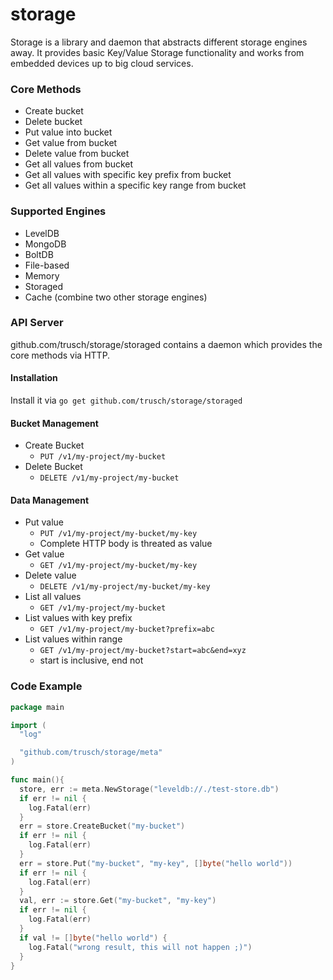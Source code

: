 storage
=======

Storage is a library and daemon that abstracts different storage engines away.
It provides basic Key/Value Storage functionality and works from embedded devices up to big cloud services.

### Core Methods

* Create bucket
* Delete bucket
* Put value into bucket
* Get value from bucket
* Delete value from bucket
* Get all values from bucket
* Get all values with specific key prefix from bucket
* Get all values within a specific key range from bucket

### Supported Engines

* LevelDB
* MongoDB
* BoltDB
* File-based
* Memory
* Storaged
* Cache (combine two other storage engines)

### API Server

github.com/trusch/storage/storaged contains a daemon which provides the core methods via HTTP.

#### Installation
Install it via `go get github.com/trusch/storage/storaged`

#### Bucket Management

* Create Bucket
  * `PUT /v1/my-project/my-bucket`
* Delete Bucket
  * `DELETE /v1/my-project/my-bucket`

#### Data Management

* Put value
  * `PUT /v1/my-project/my-bucket/my-key`
  * Complete HTTP body is threated as value
* Get value
  * `GET /v1/my-project/my-bucket/my-key`
* Delete value
  * `DELETE /v1/my-project/my-bucket/my-key`
* List all values
  * `GET /v1/my-project/my-bucket`
* List values with key prefix
  * `GET /v1/my-project/my-bucket?prefix=abc`
* List values within range
  * `GET /v1/my-project/my-bucket?start=abc&end=xyz`
  * start is inclusive, end not

### Code Example
```go
package main

import (
  "log"

  "github.com/trusch/storage/meta"
)

func main(){
  store, err := meta.NewStorage("leveldb://./test-store.db")
  if err != nil {
    log.Fatal(err)
  }
  err = store.CreateBucket("my-bucket")
  if err != nil {
    log.Fatal(err)
  }
  err = store.Put("my-bucket", "my-key", []byte("hello world"))
  if err != nil {
    log.Fatal(err)
  }
  val, err := store.Get("my-bucket", "my-key")
  if err != nil {
    log.Fatal(err)
  }
  if val != []byte("hello world") {
    log.Fatal("wrong result, this will not happen ;)")
  }
}

```
